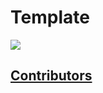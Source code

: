 # Template

[<img src="https://discordapp.com/api/guilds/440055845552914433/widget.png" align="center">](https://discord.gg/MFzeztS)


## [Contributors](./.github/CONTRIBUTING.md)
